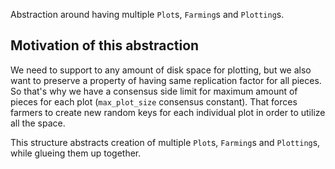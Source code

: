 Abstraction around having multiple `Plot`s, `Farming`s and `Plotting`s.

## Motivation of this abstraction

We need to support to any amount of disk space for plotting, but we also want
to preserve a property of having same replication factor for all pieces. So
that's why we have a consensus side limit for maximum amount of pieces for each
plot (`max_plot_size` consensus constant). That forces farmers to create new
random keys for each individual plot in order to utilize all the space.

This structure abstracts creation of multiple `Plot`s, `Farming`s and
`Plotting`s, while glueing them up together.
